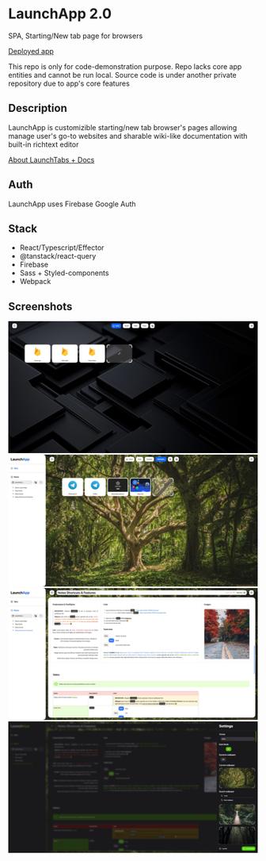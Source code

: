 # LaunchApp 2.0

SPA, Starting/New tab page for browsers

[Deployed app](https://launchtab-81b06.web.app)


This repo is only for code-demonstration purpose. Repo lacks core app entities and cannot be run local.
Source code is under another private repository due to app's core features

## Description

LaunchApp is customizible starting/new tab browser's pages allowing manage user's go-to websites and sharable wiki-like documentation with built-in richtext editor

[About LaunchTabs + Docs](https://launchtab-81b06.web.app/notes/jtG8WhhR5KHtpBxqtUs5)

## Auth

LaunchApp uses Firebase Google Auth

## Stack

- React/Typescript/Effector
- @tanstack/react-query
- Firebase
- Sass + Styled-components
- Webpack

## Screenshots

<div align="center">
  <img src="/screens/image1.jpg">
  <img src="/screens/image2.jpg">
  <img src="/screens/image3.jpg">
  <img src="/screens/image4.jpg">
</div>



